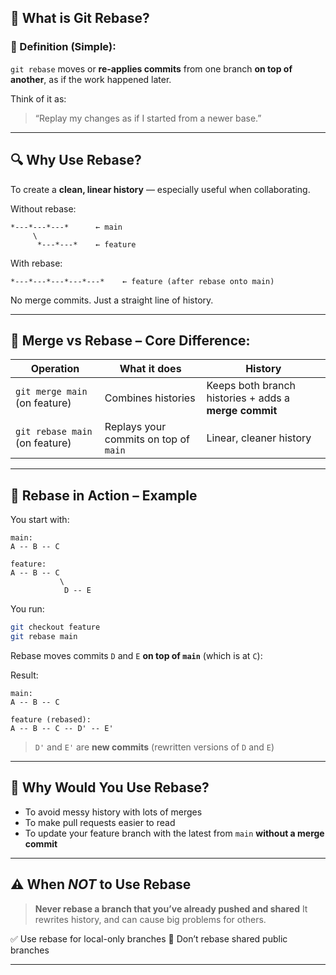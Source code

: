 ## 🔁 What is Git Rebase?

### 📖 Definition (Simple):

`git rebase` moves or **re-applies commits** from one branch **on top of another**, as if the work happened later.

Think of it as:

> “Replay my changes as if I started from a newer base.”

---

## 🔍 Why Use Rebase?

To create a **clean, linear history** — especially useful when collaborating.

Without rebase:

```
*---*---*---*      ← main
     \
      *---*---*    ← feature
```

With rebase:

```
*---*---*---*---*---*    ← feature (after rebase onto main)
```

No merge commits. Just a straight line of history.

---

## 🤯 Merge vs Rebase – Core Difference:

| Operation                      | What it does                          | History                                               |
| ------------------------------ | ------------------------------------- | ----------------------------------------------------- |
| `git merge main` (on feature)  | Combines histories                    | Keeps both branch histories + adds a **merge commit** |
| `git rebase main` (on feature) | Replays your commits on top of `main` | Linear, cleaner history                               |

---

## 🔧 Rebase in Action – Example

You start with:

```
main:
A -- B -- C

feature:
A -- B -- C
           \
            D -- E
```

You run:

```bash
git checkout feature
git rebase main
```

Rebase moves commits `D` and `E` **on top of `main`** (which is at `C`):

Result:

```
main:
A -- B -- C

feature (rebased):
A -- B -- C -- D' -- E'
```

> `D'` and `E'` are **new commits** (rewritten versions of `D` and `E`)

---

## 🔁 Why Would You Use Rebase?

* To avoid messy history with lots of merges
* To make pull requests easier to read
* To update your feature branch with the latest from `main` **without a merge commit**

---

## ⚠️ When *NOT* to Use Rebase

> **Never rebase a branch that you’ve already pushed and shared**
> It rewrites history, and can cause big problems for others.

✅ Use rebase for local-only branches
🚫 Don’t rebase shared public branches

---

